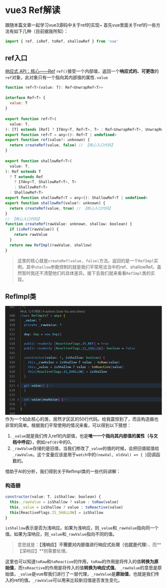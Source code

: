 # vue3 Ref解读
跟随本篇文章一起学习vue3源码中关于ref的实现~
首先vue里面关于ref的一些方法有如下几种（目前据我所知）：
```javascript
import { ref, isRef, toRef, shallowRef } from 'vue'
```
## ref入口
[响应式 API：核心——Ref](https://cn.vuejs.org/api/reactivity-core#ref)
`ref()`接受一个内部值，返回一个**响应式的、可更改**的`ref`对象，此对象只有一个指向其内部值的属性`.value`
```javascript
function ref<T>(value: T): Ref<UnwrapRef<T>>

interface Ref<T> {
  value: T
}

export function ref<T>(
  value: T,
): [T] extends [Ref] ? IfAny<T, Ref<T>, T> : Ref<UnwrapRef<T>, UnwrapRef<T> | T>
export function ref<T = any>(): Ref<T | undefined>
export function ref(value?: unknown) {
  return createRef(value, false) // 【核心入口代码】
}

export function shallowRef<T>(
  value: T,
): Ref extends T
  ? T extends Ref
    ? IfAny<T, ShallowRef<T>, T>
    : ShallowRef<T>
  : ShallowRef<T>
export function shallowRef<T = any>(): ShallowRef<T | undefined>
export function shallowRef(value?: unknown) {
  return createRef(value, true) // 【核心入口代码】
}
// 【核心入口代码】
function createRef(rawValue: unknown, shallow: boolean) {
  if (isRef(rawValue)) {
    return rawValue
  }
  return new RefImpl(rawValue, shallow)
}
```
> 这里的核心就是`createRef(value, false)`方法。返回的是一个`RefImpl`实例。其中`shallow`参数控制的就是我们平常用法当中的ref、shallowRef。虽然暂时我还不清楚他们的具体差异。接下去我们就来看看`RefImpl`类的实现。

## RefImpl类
![RefImpl类的实现](./images/vue_ref_1.png)
作为一个如此核心的类，居然才区区的50行代码。给我震惊到了，而且构造器也非常的简单。根据我们平常使用的情况来看，可以得到以下猜想：
1. `_value`就是我们传入ref的内部值，也是**唯一一个指向其内部值的属性（与文档中呼应）**，例如`ref(0)`中的0。
2. `_rawValue`存储的是旧值，当我们修改了`_value`的值的时候，会把旧值赋值给`_rawValue`。这个变量应该是用于`watch`中的`(newVal, oldVal) => { }`回调函数的。

借助于AI的分析，我们得到关于RefImpl类的一些代码讲解：
### 构造器
```javascript
constructor(value: T, isShallow: boolean) {
  this._rawValue = isShallow ? value : toRaw(value)
  this._value = isShallow ? value : toReactive(value)
  this[ReactiveFlags.IS_SHALLOW] = isShallow
}
```
`isShallow`表示是否为浅响应。如果为浅响应，则`_value`和`_rawValue`指向同一个值。如果为深响应，则`_value`和`_rawValue`指向不同的值。
> 意思就是：**【浅响应】**不需要对内部值进行响应式处理（也就是**代理**），而**【深响应】**则需要处理。

这里也可以知道`toRaw`和`toReactive`的作用，`toRaw`的作用是将传入的值**转换为原始值**，而`toReactive`的作用是将传入的值**转换为响应式值**。
`_rawValue`的意思是原始值，`_value`是vue帮我们进行了一层代理，`_rawValue`是**原始值**，也就是我们传入的ref的值。`_rawValue`可以用来比较新旧值是否发生变化。